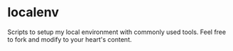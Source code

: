 # localenv
Scripts to setup my local environment with commonly used tools. Feel free to fork and modify to your heart's content.
